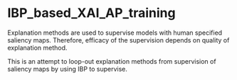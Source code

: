 # IBP_based_XAI_AP_training
Explanation methods are used to supervise models with human specified saliency maps. 
Therefore, efficacy of the supervision depends on quality of explanation method. 

This is an attempt to loop-out explanation methods from supervision of saliency maps by using IBP to supervise.